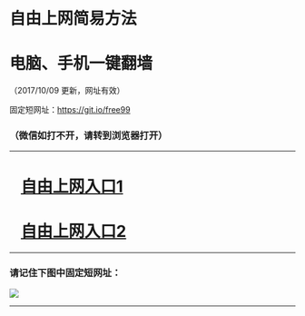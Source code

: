 ﻿# 自由上网简易方法

# 电脑、手机一键翻墙

（2017/10/09 更新，网址有效）

固定短网址：https://git.io/free99

### （微信如打不开，请转到浏览器打开）


***





# &nbsp;&nbsp; <a href="http://ft3029523577.fwq-tz-1001.info/fwqtz01.html?t=10090016774 " target="_blank">自由上网入口1</a>
# &nbsp;&nbsp; <a href="http://ft2058121968.fwq-tz-1002.info/fwqtz02.html?t=100900120666 " target="_blank">自由上网入口2</a>
***

### 请记住下图中固定短网址：

<img src="https://s3-us-west-2.amazonaws.com/fwq-1001/yjfq-20170905okok.png" /> 


***

